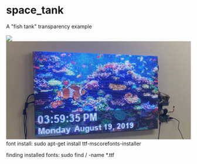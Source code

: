 # space_tank
A "fish tank" transparency example

<img src="/images/IMG_7364.png" width=350 align=center>
<img src ="/images/fish_tank_screenshot.jpeg">
font install:
sudo apt-get install ttf-mscorefonts-installer

finding installed fonts:
sudo find / -name *.ttf


